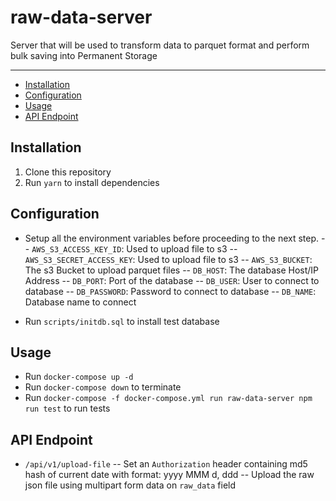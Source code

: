 # raw-data-server

Server that will be used to transform data to parquet format and perform bulk saving into Permanent Storage

---

- [Installation](#installation)
- [Configuration](#configuration)
- [Usage](#usage)
- [API Endpoint](#api-endpoint)

## Installation

1. Clone this repository
2. Run `yarn` to install dependencies

## Configuration

- Setup all the environment variables before proceeding to the next step.
  -- `AWS_S3_ACCESS_KEY_ID`: Used to upload file to s3
  -- `AWS_S3_SECRET_ACCESS_KEY`: Used to upload file to s3
  -- `AWS_S3_BUCKET`: The s3 Bucket to upload parquet files
  -- `DB_HOST`: The database Host/IP Address
  -- `DB_PORT`: Port of the database
  -- `DB_USER`: User to connect to database
  -- `DB_PASSWORD`: Password to connect to database
  -- `DB_NAME`: Database name to connect

- Run `scripts/initdb.sql` to install test database

## Usage

- Run `docker-compose up -d`
- Run `docker-compose down` to terminate
- Run `docker-compose -f docker-compose.yml run raw-data-server npm run test` to run tests

## API Endpoint

- `/api/v1/upload-file`
  -- Set an `Authorization` header containing md5 hash of current date with format: yyyy MMM d, ddd
  -- Upload the raw json file using multipart form data on `raw_data` field
